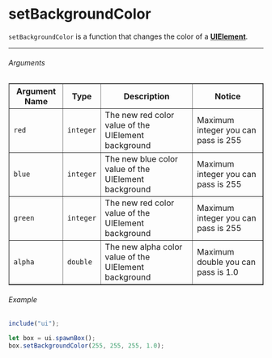 # setBackgroundColor

`setBackgroundColor` is a function that changes the color of a [**UIElement**](../UIElements.md).



***

###### Arguments

<table border="1">
  <thead>
    <tr>
      <th>Argument Name</th>
      <th>Type</th>
      <th>Description</th>
      <th>Notice</th>
    </tr>
  </thead>
  <tbody>
    <tr>
      <td><code>red</code></td>
      <td><code>integer</code></td>
      <td>The new red color value of the UIElement background</td>
      <td>Maximum integer you can pass is 255</td>
    </tr>
    <tr>
      <td><code>blue</code></td>
      <td><code>integer</code></td>
      <td>The new blue color value of the UIElement background</td>
      <td>Maximum integer you can pass is 255</td>
    </tr>
    <tr>
      <td><code>green</code></td>
      <td><code>integer</code></td>
      <td>The new red color value of the UIElement background</td>
      <td>Maximum integer you can pass is 255</td>
    </tr>
    <tr>
      <td><code>alpha</code></td>
      <td><code>double</code></td>
      <td>The new alpha color value of the UIElement background</td>
      <td>Maximum double you can pass is 1.0</td>
    </tr>
  </tbody>
</table>


###### Example

```js
include("ui");

let box = ui.spawnBox();
box.setBackgroundColor(255, 255, 255, 1.0);
```

